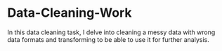 # Data-Cleaning-Work
In this data cleaning task, I delve into cleaning a messy data with wrong data formats and transforming to be able to use it for further analysis.
